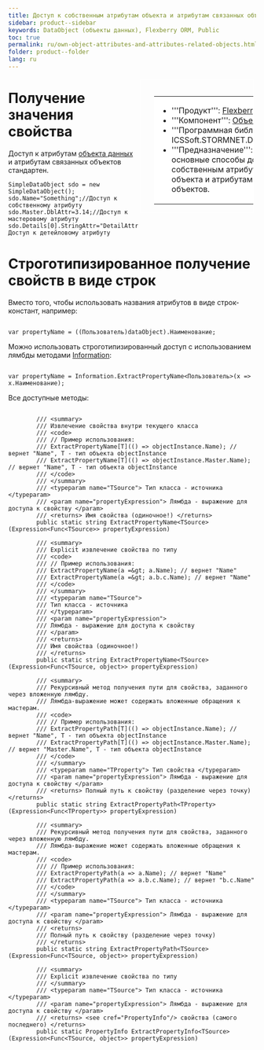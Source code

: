 ```yaml
---
title: Доступ к собственным атрибутам объекта и атрибутам связанных объектов
sidebar: product--sidebar
keywords: DataObject (объекты данных), Flexberry ORM, Public
toc: true
permalink: ru/own-object-attributes-and-attributes-related-objects.html
folder: product--folder
lang: ru
---
```


<div style="margin:5px; padding-left:28px; float:right; width:40%; outline:1px solid white;"> <br> <table border="0" width="100%" bgcolor="#6495ED"> <tbody><tr><td bgcolor="#FFFFFF"> 

* '''Продукт''': [Flexberry ORM](flexberry-o-r-m.html)
* '''Компонент''': [Объект данных](dataobject.html)
* '''Программная библиотека''': ICSSoft.STORMNET.DataObject.dll
* '''Предназначение''': Описаны основные способы доступа к собственным атрибутам объекта и атрибутам связанных объектов.
</td>
</tr></tbody></table></a>
</div>

# Получение значения свойства
Доступ к атрибутам [объекта данных](dataobject.html) и атрибутам связанных объектов стандартен.
```
SimpleDataObject sdo = new SimpleDataObject();
sdo.Name="Something";//Доступ к собственному атрибуту
sdo.Master.DblAttr=3.14;//Доступ к мастеровому атрибуту
sdo.Details[0].StringAttr="DetailAttribute";//Доступ к детейловому атрибуту
```

# Cтроготипизированное получение свойств в виде строк
Вместо того, чтобы использовать названия атрибутов в виде строк-констант, например:
```

var propertyName = ((Пользователь)dataObject).Наименование;
```

Можно использовать строготипизированный доступ с использованием лямбды методами [Information](information-class-as-metadata-supervisor.html):
```

var propertyName = Information.ExtractPropertyName<Пользователь>(x => x.Наименование);
```

Все доступные методы:
```

        /// <summary>
        /// Извлечение свойства внутри текущего класса
        /// <code>
        /// // Пример использования:
        /// ExtractPropertyName[T](() => objectInstance.Name); // вернет "Name", T - тип объекта objectInstance
        /// ExtractPropertyName[T](() => objectInstance.Master.Name); // вернет "Name", T - тип объекта objectInstance
        /// </code>
        /// </summary>
        /// <typeparam name="TSource"> Тип класса - источника </typeparam>
        /// <param name="propertyExpression"> Лямбда - выражение для доступа к свойству </param>
        /// <returns> Имя свойства (одиночное!) </returns>
        public static string ExtractPropertyName<TSource>(Expression<Func<TSource>> propertyExpression)

        /// <summary>
        /// Explicit извлечение свойства по типу
        /// <code>
        /// // Пример использования:
        /// ExtractPropertyName(a =&gt; a.Name); // вернет "Name"
        /// ExtractPropertyName(a =&gt; a.b.c.Name); // вернет "Name"
        /// </code>
        /// </summary>
        /// <typeparam name="TSource">
        /// Тип класса - источника 
        /// </typeparam>
        /// <param name="propertyExpression">
        /// Лямбда - выражение для доступа к свойству 
        /// </param>
        /// <returns>
        /// Имя свойства (одиночное!) 
        /// </returns>
        public static string ExtractPropertyName<TSource>(Expression<Func<TSource, object>> propertyExpression)

        /// <summary>
        /// Рекурсивный метод получения пути для свойства, заданного через вложенную лямбду.
        /// Лямбда-выражение может содержать вложенные обращения к мастерам.
        /// <code>
        /// // Пример использования:
        /// ExtractPropertyPath[T](() => objectInstance.Name); // вернет "Name", T - тип объекта objectInstance
        /// ExtractPropertyPath[T](() => objectInstance.Master.Name); // вернет "Master.Name", T - тип объекта objectInstance
        /// </code>
        /// </summary>
        /// <typeparam name="TProperty"> Тип свойства </typeparam>
        /// <param name="propertyExpression"> Лямбда - выражение для доступа к свойству </param>
        /// <returns> Полный путь к свойству (разделение через точку) </returns>
        public static string ExtractPropertyPath<TProperty>(Expression<Func<TProperty>> propertyExpression)

        /// <summary>
        /// Рекурсивный метод получения пути для свойства, заданного через вложенную лямбду.
        /// Лямбда-выражение может содержать вложенные обращения к мастерам.
        /// <code>
        /// // Пример использования:
        /// ExtractPropertyPath(a => a.Name); // вернет "Name"
        /// ExtractPropertyPath(a => a.b.c.Name); // вернет "b.c.Name"
        /// </code>
        /// </summary>
        /// <typeparam name="TSource"> Тип класса - источника </typeparam>
        /// <param name="propertyExpression"> Лямбда - выражение для доступа к свойству </param>
        /// <returns>
        /// Полный путь к свойству (разделение через точку) 
        /// </returns>
        public static string ExtractPropertyPath<TSource>(Expression<Func<TSource, object>> propertyExpression)

        /// <summary>
        /// Explicit извлечение свойства по типу
        /// </summary>
        /// <typeparam name="TSource"> Тип класса - источника </typeparam>
        /// <param name="propertyExpression"> Лямбда - выражение для доступа к свойству </param>
        /// <returns> <see cref="PropertyInfo"/> свойства (самого последнего) </returns>
        public static PropertyInfo ExtractPropertyInfo<TSource>(Expression<Func<TSource, object>> propertyExpression)
```
